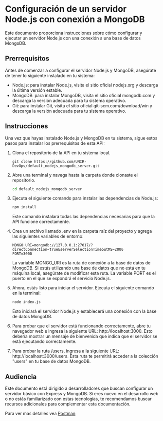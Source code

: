 # Configuración de un servidor Node.js con conexión a MongoDB

Este documento proporciona instrucciones sobre cómo configurar y ejecutar un servidor Node.js con una conexión a una base de datos MongoDB.

## Prerrequisitos

Antes de comenzar a configurar el servidor Node.js y MongoDB, asegúrate de tener lo siguiente instalado en tu sistema:

* Node.js: para instalar Node.js, visita el sitio oficial nodejs.org y descarga la última versión estable.
* MongoDB: para instalar MongoDB, visita el sitio oficial mongodb.com y descarga la versión adecuada para tu sistema operativo.  
* Git: para instalar Git, visita el sitio oficial git-scm.com/download/win y descarga la versión adecuada para tu sistema operativo.

## Instrucciones

Una vez que hayas instalado Node.js y MongoDB en tu sistema, sigue estos pasos para instalar los prerrequisitos de esta API:

1. Clona el repositorio de la API en tu sistema local.

    ```gitbash
    git clone https://github.com/UNIR-DevOps/default_nodejs_mongodb_server.git
    ```

2. Abre una terminal y navega hasta la carpeta donde clonaste el repositorio.

    ```bash
    cd default_nodejs_mongodb_server
    ```

3. Ejecuta el siguiente comando para instalar las dependencias de Node.js:

    ```bash
    npm install 
    ```

    Este comando instalará todas las dependencias necesarias para que la API funcione correctamente.

4. Crea un archivo llamado .env en la carpeta raíz del proyecto y agrega las siguientes variables de entorno:

    ```env
    MONGO_URI=mongodb://127.0.0.1:27017/?directConnection=true&serverSelectionTimeoutMS=2000
    PORT=3000
    ```

    La variable MONGO_URI es la ruta de conexión a la base de datos de MongoDB. Si estás utilizando una base de datos que no está en tu máquina local, asegúrate de modificar esta ruta. La variable PORT es el puerto en el que se expondrá el servicio Node.js.

5. Ahora, estás listo para iniciar el servidor. Ejecuta el siguiente comando en la terminal:

    ```bash
    node index.js
    ```

    Esto iniciará el servidor Node.js y establecerá una conexión con la base de datos MongoDB.

6. Para probar que el servidor está funcionando correctamente, abre tu navegador web e ingresa la siguiente URL: http://localhost:3000. Esto debería mostrar un mensaje de bienvenida que indica que el servidor se está ejecutando correctamente.

7. Para probar la ruta /users, ingresa a la siguiente URL: http://localhost:3000/users. Esta ruta te permitirá acceder a la colección "users" en tu base de datos MongoDB.

## Audiencia

Este documento está dirigido a desarrolladores que buscan configurar un servidor básico con Express y MongoDB. Si eres nuevo en el desarrollo web o no estás familiarizado con estas tecnologías, te recomendamos buscar recursos adicionales para complementar esta documentación.

Para ver mas detalles vea [Postman](https://documenter.getpostman.com/view/18212046/2s93eSZv7q)